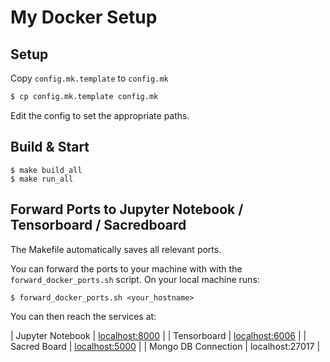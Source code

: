 # My Docker Setup


## Setup

Copy `config.mk.template` to `config.mk`

```bash
$ cp config.mk.template config.mk
```

Edit the config to set the appropriate paths.

## Build & Start

```
$ make build_all
$ make run_all
```

## Forward Ports to Jupyter Notebook / Tensorboard / Sacredboard

The Makefile automatically saves all relevant ports.

You can forward the ports to your machine with with the `forward_docker_ports.sh` script.
On your local machine runs:

```
$ forward_docker_ports.sh <your_hostname>
```

You can then reach the services at:

| Jupyter Notebook  | [localhost:8000](http://localhost:8000/) |
| Tensorboard       | [localhost:6006](http://localhost:6006/) |
| Sacred Board      | [localhost:5000](http://localhost:5000/) |
| Mongo DB Connection | localhost:27017 |

